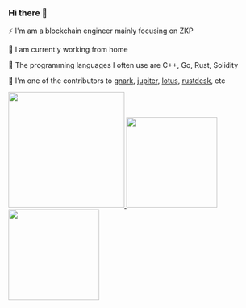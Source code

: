### Hi there 👋

⚡ I'm am a blockchain engineer mainly focusing on ZKP

🤔 I am currently working from home

🔧 The programming languages I often use are C++, Go, Rust, Solidity

👾 I'm one of the contributors to [gnark](https://github.com/ConsenSys/gnark), [jupiter](https://github.com/douyu/jupiter), [lotus](https://github.com/filecoin-project/lotus), [rustdesk](https://github.com/rustdesk/rustdesk), etc


<a href="/">
  <img height="230em" src="https://github-profile-summary-cards.vercel.app/api/cards/profile-details?username=liyue201&theme=github">
  <img height="180em" src="https://github-readme-stats.vercel.app/api?username=liyue201&show_icons=true&include_all_commits=true&count_private=true" />
  <img height="180em" src="https://github-readme-stats.vercel.app/api/top-langs?username=liyue201&layout=compact&exclude_repo=Android_Homework,rinchannowww.github.io&langs_count=8" />
</a>



